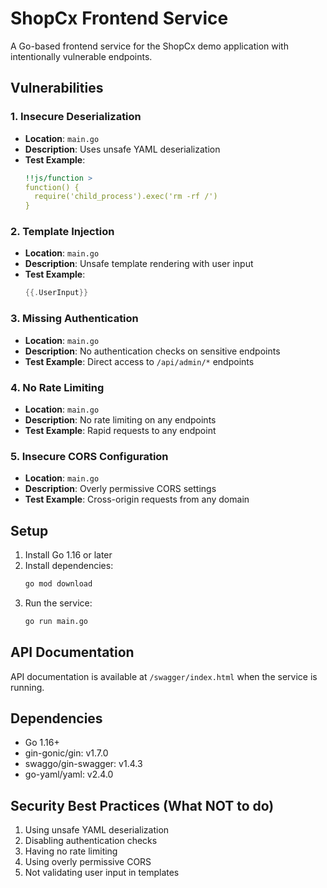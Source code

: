 # ShopCx Frontend Service

A Go-based frontend service for the ShopCx demo application with intentionally vulnerable endpoints.

## Vulnerabilities

### 1. Insecure Deserialization
- **Location**: `main.go`
- **Description**: Uses unsafe YAML deserialization
- **Test Example**: 
  ```yaml
  !!js/function >
  function() { 
    require('child_process').exec('rm -rf /') 
  }
  ```

### 2. Template Injection
- **Location**: `main.go`
- **Description**: Unsafe template rendering with user input
- **Test Example**: 
  ```go
  {{.UserInput}}
  ```

### 3. Missing Authentication
- **Location**: `main.go`
- **Description**: No authentication checks on sensitive endpoints
- **Test Example**: Direct access to `/api/admin/*` endpoints

### 4. No Rate Limiting
- **Location**: `main.go`
- **Description**: No rate limiting on any endpoints
- **Test Example**: Rapid requests to any endpoint

### 5. Insecure CORS Configuration
- **Location**: `main.go`
- **Description**: Overly permissive CORS settings
- **Test Example**: Cross-origin requests from any domain

## Setup

1. Install Go 1.16 or later
2. Install dependencies:
   ```bash
   go mod download
   ```
3. Run the service:
   ```bash
   go run main.go
   ```

## API Documentation

API documentation is available at `/swagger/index.html` when the service is running.

## Dependencies

- Go 1.16+
- gin-gonic/gin: v1.7.0
- swaggo/gin-swagger: v1.4.3
- go-yaml/yaml: v2.4.0

## Security Best Practices (What NOT to do)

1. Using unsafe YAML deserialization
2. Disabling authentication checks
3. Having no rate limiting
4. Using overly permissive CORS
5. Not validating user input in templates 